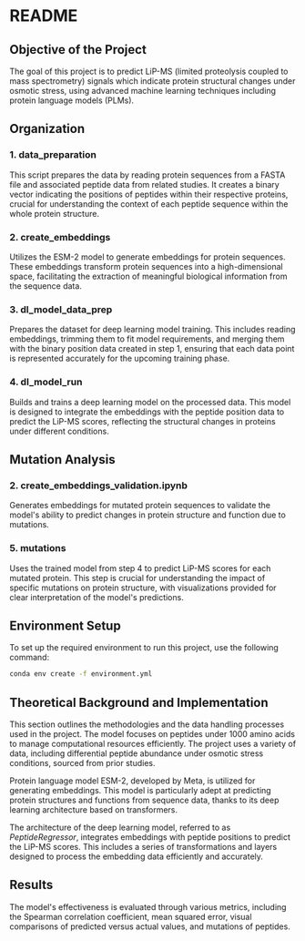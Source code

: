 # README

## Objective of the Project

The goal of this project is to predict LiP-MS (limited proteolysis coupled to mass spectrometry) signals which indicate protein structural changes under osmotic stress, using advanced machine learning techniques including protein language models (PLMs).

## Organization

### 1. data_preparation

This script prepares the data by reading protein sequences from a FASTA file and associated peptide data from related studies. It creates a binary vector indicating the positions of peptides within their respective proteins, crucial for understanding the context of each peptide sequence within the whole protein structure.

### 2. create_embeddings

Utilizes the ESM-2 model to generate embeddings for protein sequences. These embeddings transform protein sequences into a high-dimensional space, facilitating the extraction of meaningful biological information from the sequence data.

### 3. dl_model_data_prep

Prepares the dataset for deep learning model training. This includes reading embeddings, trimming them to fit model requirements, and merging them with the binary position data created in step 1, ensuring that each data point is represented accurately for the upcoming training phase.

### 4. dl_model_run

Builds and trains a deep learning model on the processed data. This model is designed to integrate the embeddings with the peptide position data to predict the LiP-MS scores, reflecting the structural changes in proteins under different conditions.

## Mutation Analysis

### 2. create_embeddings_validation.ipynb

Generates embeddings for mutated protein sequences to validate the model's ability to predict changes in protein structure and function due to mutations.

### 5. mutations

Uses the trained model from step 4 to predict LiP-MS scores for each mutated protein. This step is crucial for understanding the impact of specific mutations on protein structure, with visualizations provided for clear interpretation of the model's predictions.

## Environment Setup

To set up the required environment to run this project, use the following command:

```bash
conda env create -f environment.yml
```

## Theoretical Background and Implementation

This section outlines the methodologies and the data handling processes used in the project. The model focuses on peptides under 1000 amino acids to manage computational resources efficiently. The project uses a variety of data, including differential peptide abundance under osmotic stress conditions, sourced from prior studies.

Protein language model ESM-2, developed by Meta, is utilized for generating embeddings. This model is particularly adept at predicting protein structures and functions from sequence data, thanks to its deep learning architecture based on transformers.

The architecture of the deep learning model, referred to as _PeptideRegressor_, integrates embeddings with peptide positions to predict the LiP-MS scores. This includes a series of transformations and layers designed to process the embedding data efficiently and accurately.

## Results

The model's effectiveness is evaluated through various metrics, including the Spearman correlation coefficient, mean squared error, visual comparisons of predicted versus actual values, and mutations of peptides.
